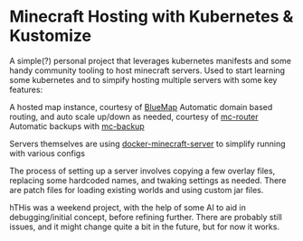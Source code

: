 # Minecraft Hosting with Kubernetes & Kustomize

A simple(?) personal project that leverages kubernetes manifests and some handy community tooling to host minecraft servers. Used to start learning some kubernetes and to simpify hosting multiple servers with some key features:

A hosted map instance, courtesy of [BlueMap](https://github.com/BlueMap-Minecraft/BlueMap)
Automatic domain based routing, and auto scale up/down as needed, courtesy of [mc-router](https://github.com/itzg/mc-router)
Automatic backups with [mc-backup](https://github.com/itzg/docker-mc-backup)

Servers themselves are using [docker-minecraft-server](https://github.com/itzg/docker-minecraft-server) to simplify running with various configs

The process of setting up a server involves copying a few overlay files, replacing some hardcoded names, and twaking settings as needed. There are patch files for loading existing worlds and using custom jar files.

hTHis was a weekend project, with the help of some AI to aid in debugging/initial concept, before refining further. There are probably still issues, and it might change quite a bit in the future, but for now it works.
